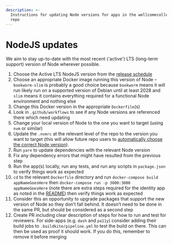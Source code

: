 ```yaml
---
description: >-
  Instructions for updating Node versions for apps in the wellcomecollection.org
  repo
---
```


# NodeJS updates

We aim to stay up-to-date with the most recent ('active') LTS (long-term support) version of Node wherever possible.

1. Choose the Active LTS NodeJS version from the [release schedule](https://nodejs.org/en/about/previous-releases)
2. Choose an appropriate Docker image running this version of Node – `bookworm-slim` is probably a good choice because `bookworm` means it will run likely run on a supported version of Debian until at least 2028 and `slim` means it contains everything required for a functional Node environment and nothing else
3. Change this Docker version in the appropriate `Dockerfile`(s)
4. Look in `.github/workflows` to see if any Node versions are referenced there which need updating
5. Change your local version of Node to the one you want to target (using `nvm` or similar)
6. Update the `.nvmrc` at the relevant level of the repo to the version you want to target (this will allow future repo users to [automatically choose the correct Node version](https://github.com/nvm-sh/nvm?tab=readme-ov-file#calling-nvm-use-automatically-in-a-directory-with-a-nvmrc-file)).&#x20;
7. Run `yarn` to update dependencies with the relevant Node version
8. Fix any dependency errors that might have resulted from the previous step
9. Run the app(s) locally, run any tests, and run any scripts in `package.json` to verify things work as expected
10. `cd` to the relevant `Dockerfile` directory and run `docker-compose build appNameGoesHere` then `docker-compose run -p 3000:3000 appNameGoesHere` (note there are extra steps required for the identity app as noted in the [README](https://github.com/wellcomecollection/wellcomecollection.org/blob/main/identity/README.md#local-development)) then verify things work as expected
11. Consider this an opportunity to upgrade packages that support the new version of Node so they don’t fall behind. It doesn’t need to be done in the same PR, but should be considered as a second step
12. Create PR including clear description of steps for how to run and test for reviewers. For side-apps (e.g. `dash` and `pa11y`) consider adding their build jobs to `.buildkite/pipeline.yml` to test the build on there. This can then be used as proof it should work. If you do this, remember to remove it before merging

